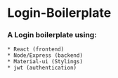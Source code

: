 # Login-Boilerplate
### A Login boilerplate using:

    * React (frontend)
    * Node/Express (backend)
    * Material-ui (Stylings)
    * jwt (authentication)